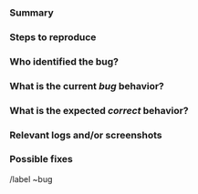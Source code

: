 ### Summary

<!-- Summarize the bug encountered concisely. -->


### Steps to reproduce

<!-- Describe how one can reproduce the issue - this is very important. Please use an ordered list. -->


### Who identified the bug?

<!-- If this is was identified by a contractor, please put their name, if a learner or family state either `learner` or family. Also include a reference Case number from Support Request System. -->


### What is the current *bug* behavior?

<!-- Describe what actually happens. -->


### What is the expected *correct* behavior?

<!-- Describe what should be seen instead. -->


### Relevant logs and/or screenshots

<!-- Paste any relevant logs - please use code blocks (```) to format console output, logs, and code as it's tough to read otherwise. -->


### Possible fixes

<!-- If you can, provide details to the root cause that might be responsible for the problem. -->




<!-- make sure you /cc appropriate product owners, developers, or systems teams to notify them about this issue -->


/label ~bug

